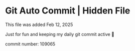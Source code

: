# Git Auto Commit | Hidden File

This file was added Feb 12, 2025

Just for fun and keeping my daily git commit active 🤪

commit number: 109065
